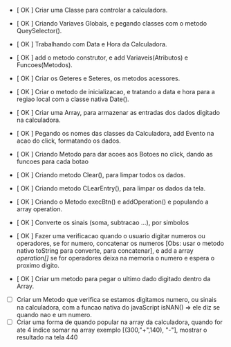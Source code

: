 
- [ OK ] Criar uma Classe para controlar a calculadora.

- [ OK ] Criando Variaves Globais, e pegando classes com o metodo QueySelector().

- [ OK ] Trabalhando com Data e Hora da Calculadora.

- [ OK ] add o metodo construtor, e add Variaveis(Atributos) e Funcoes(Metodos).

- [ OK ] Criar os Geteres e Seteres, os metodos acessores.

- [ OK ] Criar o metodo de inicializacao, e tratando a data e hora para a regiao local com a classe nativa Date().

- [ OK ] Criar uma Array, para armazenar as entradas dos dados digitado na calculadora.

- [ OK ] Pegando os nomes das classes da Calculadora,  add Evento na acao do click, formatando os dados.

- [ OK ] Criando Metodo para dar acoes aos Botoes no click, dando as funcoes para cada botao

- [ OK ] Criando metodo Clear(), para limpar todos os dados.

- [ OK ] Criando metodo CLearEntry(), para limpar os dados da tela.

- [ OK ] Criando o Metodo execBtn() e addOperation() e populando a array operation. 

- [ OK ] Converte os sinais (soma, subtracao ...), por simbolos

- [ OK ] Fazer uma verificacao quando o usuario digitar numeros ou operadores, se for numero, concatenar os numeros [Obs: usar o metodo nativo toString para converte, para concatenar], e add a array *operation[]* se for operadores deixa na memoria o numero e espera o proximo digito.

- [ OK ] Criar um metodo para pegar o ultimo dado digitado dentro da Array.

- [  ] Criar um Metodo que verifica se estamos digitamos numero, ou sinais na calculadora, com a funcao nativa do javaScript isNAN() => ele diz se quando nao e um numero.
- [  ] Criar uma forma de quando popular na array da calculadora, quando for ate 4 indice somar na array exemplo [(300,"+",140), "-"], mostrar o resultado na tela 440